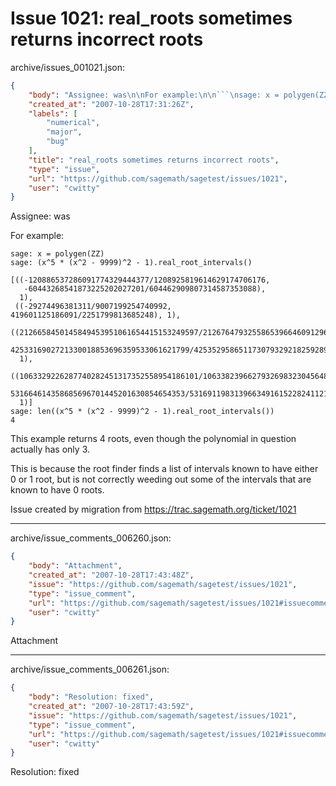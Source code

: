 # Issue 1021: real_roots sometimes returns incorrect roots

archive/issues_001021.json:
```json
{
    "body": "Assignee: was\n\nFor example:\n\n```\nsage: x = polygen(ZZ)\nsage: (x^5 * (x^2 - 9999)^2 - 1).real_root_intervals()\n\n[((-120886537286091774329444377/1208925819614629174706176,\n   -60443268541873225202027201/604462909807314587353088),\n  1),\n ((-29274496381311/9007199254740992, 419601125186091/2251799813685248), 1),\n ((2126658450145849453951061654415153249597/21267647932558653966460912964485513216,\n   4253316902721330018853696359533061621799/42535295865117307932921825928971026432),\n  1),\n ((1063329226287740282451317352558954186101/10633823966279326983230456482242756608,\n   531664614358685696701445201630854654353/5316911983139663491615228241121378304),\n  1)]\nsage: len((x^5 * (x^2 - 9999)^2 - 1).real_root_intervals())\n4\n```\n\n\nThis example returns 4 roots, even though the polynomial in question actually has only 3.\n\nThis is because the root finder finds a list of intervals known to have either 0 or 1 root, but is not correctly weeding out some of the intervals that are known to have 0 roots.\n\nIssue created by migration from https://trac.sagemath.org/ticket/1021\n\n",
    "created_at": "2007-10-28T17:31:26Z",
    "labels": [
        "numerical",
        "major",
        "bug"
    ],
    "title": "real_roots sometimes returns incorrect roots",
    "type": "issue",
    "url": "https://github.com/sagemath/sagetest/issues/1021",
    "user": "cwitty"
}
```
Assignee: was

For example:

```
sage: x = polygen(ZZ)
sage: (x^5 * (x^2 - 9999)^2 - 1).real_root_intervals()

[((-120886537286091774329444377/1208925819614629174706176,
   -60443268541873225202027201/604462909807314587353088),
  1),
 ((-29274496381311/9007199254740992, 419601125186091/2251799813685248), 1),
 ((2126658450145849453951061654415153249597/21267647932558653966460912964485513216,
   4253316902721330018853696359533061621799/42535295865117307932921825928971026432),
  1),
 ((1063329226287740282451317352558954186101/10633823966279326983230456482242756608,
   531664614358685696701445201630854654353/5316911983139663491615228241121378304),
  1)]
sage: len((x^5 * (x^2 - 9999)^2 - 1).real_root_intervals())
4
```


This example returns 4 roots, even though the polynomial in question actually has only 3.

This is because the root finder finds a list of intervals known to have either 0 or 1 root, but is not correctly weeding out some of the intervals that are known to have 0 roots.

Issue created by migration from https://trac.sagemath.org/ticket/1021





---

archive/issue_comments_006260.json:
```json
{
    "body": "Attachment",
    "created_at": "2007-10-28T17:43:48Z",
    "issue": "https://github.com/sagemath/sagetest/issues/1021",
    "type": "issue_comment",
    "url": "https://github.com/sagemath/sagetest/issues/1021#issuecomment-6260",
    "user": "cwitty"
}
```

Attachment



---

archive/issue_comments_006261.json:
```json
{
    "body": "Resolution: fixed",
    "created_at": "2007-10-28T17:43:59Z",
    "issue": "https://github.com/sagemath/sagetest/issues/1021",
    "type": "issue_comment",
    "url": "https://github.com/sagemath/sagetest/issues/1021#issuecomment-6261",
    "user": "cwitty"
}
```

Resolution: fixed
